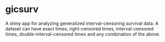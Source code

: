 # gicsurv
 A shiny app for analyzing generalized interval-censoring survival data. A dataset can have exact times, right-censored times, interval-censored times, double-interval-censored times and any combination of the above.
